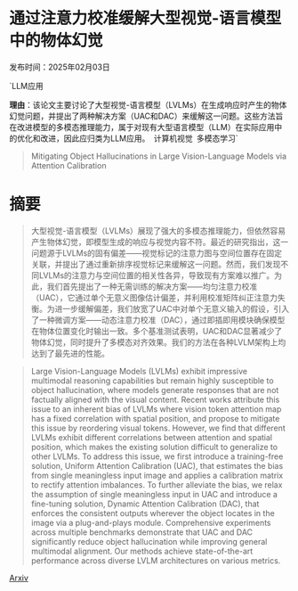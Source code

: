 # 通过注意力校准缓解大型视觉-语言模型中的物体幻觉

发布时间：2025年02月03日

`LLM应用

**理由**：该论文主要讨论了大型视觉-语言模型（LVLMs）在生成响应时产生的物体幻觉问题，并提出了两种解决方案（UAC和DAC）来缓解这一问题。这些方法旨在改进模型的多模态推理能力，属于对现有大型语言模型（LLM）在实际应用中的优化和改进，因此应归类为LLM应用。` `计算机视觉` `多模态学习`

> Mitigating Object Hallucinations in Large Vision-Language Models via Attention Calibration

# 摘要

> 大型视觉-语言模型（LVLMs）展现了强大的多模态推理能力，但依然容易产生物体幻觉，即模型生成的响应与视觉内容不符。最近的研究指出，这一问题源于LVLMs的固有偏差——视觉标记的注意力图与空间位置存在固定关联，并提出了通过重新排序视觉标记来缓解这一问题。然而，我们发现不同LVLMs的注意力与空间位置的相关性各异，导致现有方案难以推广。为此，我们首先提出了一种无需训练的解决方案——均匀注意力校准（UAC），它通过单个无意义图像估计偏差，并利用校准矩阵纠正注意力失衡。为进一步缓解偏差，我们放宽了UAC中对单个无意义输入的假设，引入了一种微调方案——动态注意力校准（DAC），通过即插即用模块确保模型在物体位置变化时输出一致。多个基准测试表明，UAC和DAC显著减少了物体幻觉，同时提升了多模态对齐效果。我们的方法在各种LVLM架构上均达到了最先进的性能。

> Large Vision-Language Models (LVLMs) exhibit impressive multimodal reasoning capabilities but remain highly susceptible to object hallucination, where models generate responses that are not factually aligned with the visual content. Recent works attribute this issue to an inherent bias of LVLMs where vision token attention map has a fixed correlation with spatial position, and propose to mitigate this issue by reordering visual tokens. However, we find that different LVLMs exhibit different correlations between attention and spatial position, which makes the existing solution difficult to generalize to other LVLMs. To address this issue, we first introduce a training-free solution, Uniform Attention Calibration (UAC), that estimates the bias from single meaningless input image and applies a calibration matrix to rectify attention imbalances. To further alleviate the bias, we relax the assumption of single meaningless input in UAC and introduce a fine-tuning solution, Dynamic Attention Calibration (DAC), that enforces the consistent outputs wherever the object locates in the image via a plug-and-plays module. Comprehensive experiments across multiple benchmarks demonstrate that UAC and DAC significantly reduce object hallucination while improving general multimodal alignment. Our methods achieve state-of-the-art performance across diverse LVLM architectures on various metrics.

[Arxiv](https://arxiv.org/abs/2502.01969)